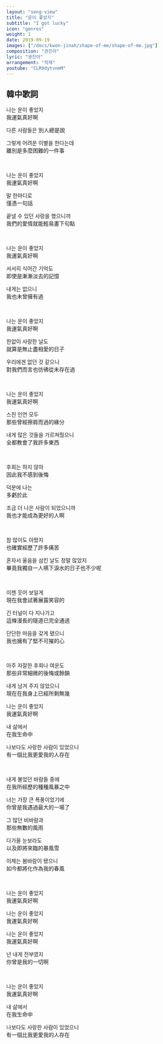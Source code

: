 ```yaml
---
layout: "song-view"
title: "운이 좋았지"
subtitle: "I got lucky"
icon: "genres"
weight: 1
date: 2019-09-19
images: ["/docs/kwon-jinah/shape-of-me/shape-of-me.jpg"]
composition: "권진아"
lyric: "권진아"
arrangement: "적재"
youtube: "CLR9dytvnmM"
---
```


## 韓中歌詞

나는 운이 좋았지  
我運氣真好啊  

다른 사람들은 
別人總是說  

그렇게 어려운 이별을 한다는데  
離別是多麼困難的一件事  

<br>

나는 운이 좋았지  
我運氣真好啊  

말 한마디로  
僅憑一句話  

끝낼 수 있던 사랑을 했으니까  
我們的愛情就能輕易畫下句點  

<br>

나는 운이 좋았지  
我運氣真好啊  

서서히 식어간 기억도  
即使是漸漸淡去的記憶  

내게는 없으니  
我也未曾擁有過  

<br>

나는 운이 좋았지  
我運氣真好啊  

한없이 사랑한 날도  
就算是無止盡相愛的日子  

우리에겐 없던 것 같으니  
對我們而言也彷彿從未存在過  

<br>

나는 운이 좋았지  
我運氣真好啊  

스친 인연 모두  
那些曾經擦肩而過的緣分  

내게 많은 것들을 가르쳐줬으니  
全都教會了我許多東西  

<br>

후회는 하지 않아  
因此我不感到後悔  

덕분에 나는  
多虧於此  

조금 더 나은 사람이 되었으니까  
我也才能成為更好的人啊  

<br>

참 많이도 아팠지  
也確實經歷了許多痛苦  

혼자서 울음을 삼킨 날도 정말 많았지  
畢竟我獨自一人嚥下淚水的日子也不少呢  

<br>

이젠 웃어 보일게  
現在我會試著展露笑容的  

긴 터널이 다 지나가고  
這條漫長的隧道已完全通過  

단단한 마음을 갖게 됐으니  
我也擁有了堅不可摧的心  

<br>

아주 자잘한 후회나 여운도  
那些非常細微的後悔或餘韻  

내게 남겨 주지 않았으니  
現在在我身上已經所剩無幾  

나는 운이 좋았지  
我運氣真好啊  

내 삶에서  
在我生命中  

나보다도 사랑한 사람이 있었으니  
有一個比我更愛我的人存在  

<br>

내게 불었던 바람들 중에  
在我所經歷的種種風暴之中  

너는 가장 큰 폭풍이었기에  
你曾是我遇過最大的一場了  

그 많던 비바람과  
那些無數的風雨  

다가올 눈보라도  
以及即將來臨的暴風雪  

이제는 봄바람이 됐으니  
如今都將化作為我的春風  

<br>

나는 운이 좋았지  
我運氣真好啊  

나는 운이 좋았지  
我運氣真好啊  

나는 운이 좋았지  
我運氣真好啊  

넌 내게 전부였지  
你曾是我的一切啊  

<br>

나는 운이 좋았지  
我運氣真好啊  

내 삶에서  
在我生命中  

나보다도 사랑한 사람이 있었으니  
有一個比我更愛我的人存在  
